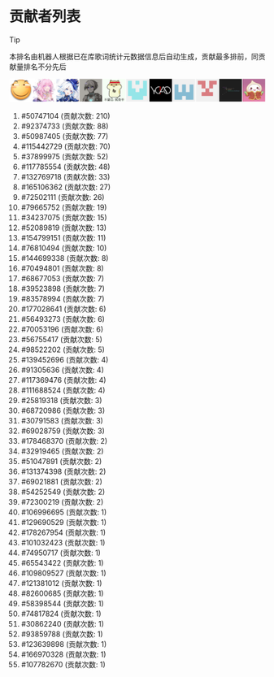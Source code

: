 # 贡献者列表

> [!TIP]
> 本排名由机器人根据已在库歌词统计元数据信息后自动生成，贡献最多排前，同贡献量排名不分先后

![贡献者头像画廊](./CONTRIBUTORS.svg)

1. #50747104 (贡献次数: 210)
2. #92374733 (贡献次数: 88)
3. #50987405 (贡献次数: 77)
4. #115442729 (贡献次数: 70)
5. #37899975 (贡献次数: 52)
6. #117785554 (贡献次数: 48)
7. #132769718 (贡献次数: 33)
8. #165106362 (贡献次数: 27)
9. #72502111 (贡献次数: 26)
10. #79665752 (贡献次数: 19)
11. #34237075 (贡献次数: 15)
12. #52089819 (贡献次数: 13)
13. #154799151 (贡献次数: 11)
14. #76810494 (贡献次数: 10)
15. #144699338 (贡献次数: 8)
16. #70494801 (贡献次数: 8)
17. #68677053 (贡献次数: 7)
18. #39523898 (贡献次数: 7)
19. #83578994 (贡献次数: 7)
20. #177028641 (贡献次数: 6)
21. #56493273 (贡献次数: 6)
22. #70053196 (贡献次数: 6)
23. #56755417 (贡献次数: 5)
24. #98522202 (贡献次数: 5)
25. #139452696 (贡献次数: 4)
26. #91305636 (贡献次数: 4)
27. #117369476 (贡献次数: 4)
28. #111688524 (贡献次数: 4)
29. #25819318 (贡献次数: 3)
30. #68720986 (贡献次数: 3)
31. #30791583 (贡献次数: 3)
32. #69028759 (贡献次数: 3)
33. #178468370 (贡献次数: 2)
34. #32919465 (贡献次数: 2)
35. #51047891 (贡献次数: 2)
36. #131374398 (贡献次数: 2)
37. #69021881 (贡献次数: 2)
38. #54252549 (贡献次数: 2)
39. #72300219 (贡献次数: 2)
40. #106996695 (贡献次数: 1)
41. #129690529 (贡献次数: 1)
42. #178267954 (贡献次数: 1)
43. #101032423 (贡献次数: 1)
44. #74950717 (贡献次数: 1)
45. #65543422 (贡献次数: 1)
46. #109809527 (贡献次数: 1)
47. #121381012 (贡献次数: 1)
48. #82600685 (贡献次数: 1)
49. #58398544 (贡献次数: 1)
50. #74817824 (贡献次数: 1)
51. #30862240 (贡献次数: 1)
52. #93859788 (贡献次数: 1)
53. #123639898 (贡献次数: 1)
54. #166970328 (贡献次数: 1)
55. #107782670 (贡献次数: 1)
